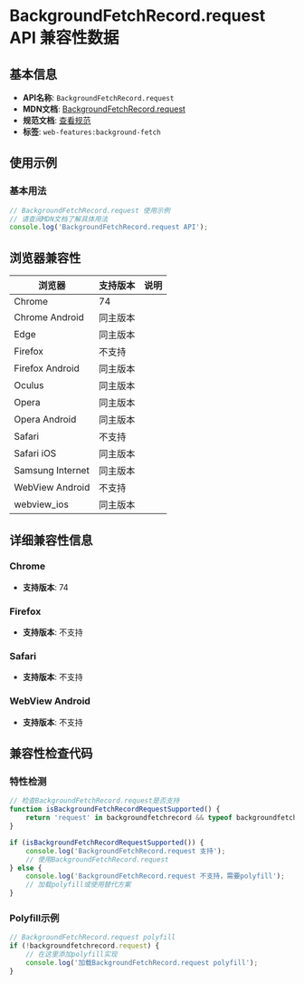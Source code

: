 # BackgroundFetchRecord.request API 兼容性数据

## 基本信息

- **API名称**: `BackgroundFetchRecord.request`
- **MDN文档**: [BackgroundFetchRecord.request](https://developer.mozilla.org/docs/Web/API/BackgroundFetchRecord/request)
- **规范文档**: [查看规范](https://wicg.github.io/background-fetch/#dom-backgroundfetchrecord-request)
- **标签**: `web-features:background-fetch`

## 使用示例

### 基本用法

```javascript
// BackgroundFetchRecord.request 使用示例
// 请查阅MDN文档了解具体用法
console.log('BackgroundFetchRecord.request API');
```

## 浏览器兼容性

| 浏览器 | 支持版本 | 说明 |
|--------|----------|------|
| Chrome | 74 |  |
| Chrome Android | 同主版本 |  |
| Edge | 同主版本 |  |
| Firefox | 不支持 |  |
| Firefox Android | 同主版本 |  |
| Oculus | 同主版本 |  |
| Opera | 同主版本 |  |
| Opera Android | 同主版本 |  |
| Safari | 不支持 |  |
| Safari iOS | 同主版本 |  |
| Samsung Internet | 同主版本 |  |
| WebView Android | 不支持 |  |
| webview_ios | 同主版本 |  |

## 详细兼容性信息

### Chrome

- **支持版本**: 74

### Firefox

- **支持版本**: 不支持

### Safari

- **支持版本**: 不支持

### WebView Android

- **支持版本**: 不支持

## 兼容性检查代码

### 特性检测

```javascript
// 检查BackgroundFetchRecord.request是否支持
function isBackgroundFetchRecordRequestSupported() {
    return 'request' in backgroundfetchrecord && typeof backgroundfetchrecord.request === 'function';
}

if (isBackgroundFetchRecordRequestSupported()) {
    console.log('BackgroundFetchRecord.request 支持');
    // 使用BackgroundFetchRecord.request
} else {
    console.log('BackgroundFetchRecord.request 不支持，需要polyfill');
    // 加载polyfill或使用替代方案
}
```

### Polyfill示例

```javascript
// BackgroundFetchRecord.request polyfill
if (!backgroundfetchrecord.request) {
    // 在这里添加polyfill实现
    console.log('加载BackgroundFetchRecord.request polyfill');
}
```

